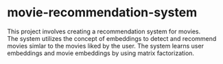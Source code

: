 # movie-recommendation-system

This project involves creating a recommendation system for movies.\
The system utilizes the concept of embeddings to detect and recommend movies simlar to the movies liked by the user. The system learns user embeddings and movie embeddings by using matrix factorization.

